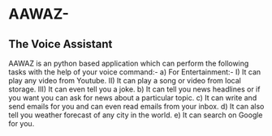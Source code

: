 # AAWAZ-
## The Voice Assistant
AAWAZ is an python based application which can perform the following tasks with the help of your voice command:-
a) For Entertainment:-
I) It can play any video from Youtube.
II) It can play a song or video from local storage.
III) It can even tell you a joke.
b) It can tell you news headlines or if you want you can ask for news about a particular topic.
c) It can write and send emails for you and can even read emails from your inbox.
d) It can also tell you weather forecast of any city in the world. 
e) It can search on Google for you.
